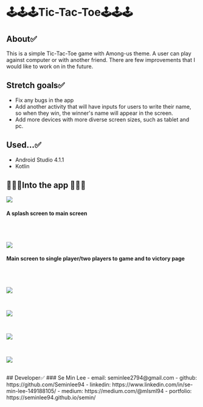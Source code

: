 # 🕹️🕹️🕹️Tic-Tac-Toe🕹️🕹️🕹️

## About✅
This is a simple Tic-Tac-Toe game with Among-us theme.
A user can play against computer or with another friend.
There are few improvements that I would like to work on in the future.

## Stretch goals✅
- Fix any bugs in the app
- Add another activity that will have inputs for users to write their name, so when they win, the winner's name will appear in the screen.
- Add more devices with more diverse screen sizes, such as tablet and pc.

## Used...✅
- Android Studio 4.1.1
- Kotlin

## 🚀🚀🚀Into the app 🚀🚀🚀

![](app/src/main/res/drawable-v24/splashtomain.gif)
#### A splash screen to main screen

<br/>
<br/>

![](app/src/main/res/drawable-v24/tictactoegame.gif)
#### Main screen to single player/two players to game and to victory page

<br/>
<br/>

![](app/src/main/res/drawable-v24/main_page.png)

<br/>

![](app/src/main/res/drawable-v24/one_player.png)

<br/>

![](app/src/main/res/drawable-v24/two_player.png)

<br/>

![](app/src/main/res/drawable-v24/victory_page.png)

<br/>
## Developer✅
### Se Min Lee
- email: seminlee2794@gmail.com
- github: https://github.com/Seminlee94
- linkedin: https://www.linkedin.com/in/se-min-lee-149188105/
- medium: https://medium.com/@mlsml94
- portfolio: https://seminlee94.github.io/semin/




